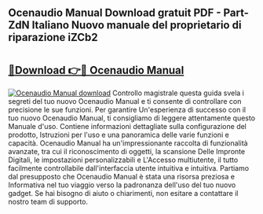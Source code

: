 ## Ocenaudio Manual Download gratuit PDF - Part-ZdN Italiano Nuovo manuale del proprietario di riparazione iZCb2

# <h2><a href="http://dfg59d2.blite.top/?on=Ocenaudio+Manual">🔗Download 👉🔴 Ocenaudio Manual</a></h2>

[![Ocenaudio Manual download](https://i.imgur.com/lujVjoI.png)](http://dfg59d2.blite.top/?on=Ocenaudio+Manual)
Controllo magistrale questa guida svela i segreti del tuo nuovo Ocenaudio Manual e ti consente di controllare con precisione le sue funzioni. Per garantire Un'esperienza di successo con il tuo nuovo Ocenaudio Manual, ti consigliamo di leggere attentamente questo Manuale d'uso. Contiene informazioni dettagliate sulla configurazione del prodotto, Istruzioni per l'uso e una panoramica delle varie funzioni e capacità. Ocenaudio Manual ha un'impressionante raccolta di funzionalità avanzate, tra cui il riconoscimento di oggetti, la scansione Delle Impronte Digitali, le impostazioni personalizzabili e L'Accesso multiutente, il tutto facilmente controllabile dall'interfaccia utente intuitiva e intuitiva. Partiamo dal presupposto che Ocenaudio Manual è stata una risorsa preziosa e Informativa nel tuo viaggio verso la padronanza dell'uso del tuo nuovo gadget. Se hai bisogno di aiuto o chiarimenti, non esitare a contattare il nostro team di supporto.
